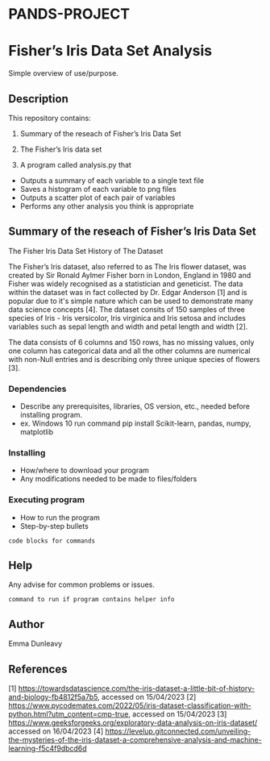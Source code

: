 # PANDS-PROJECT


# Fisher’s Iris Data Set Analysis

Simple overview of use/purpose.

## Description

This repository contains: 

  1. Summary of the reseach of Fisher’s Iris Data Set
  
  2. The Fisher’s Iris data set
  
  3. A program called analysis.py that 
   * Outputs a summary of each variable to a single text file
   * Saves a histogram of each variable to png files
   * Outputs a scatter plot of each pair of variables
   * Performs any other analysis you think is appropriate



## Summary of the reseach of Fisher’s Iris Data Set

The Fisher Iris Data Set 
History of The Dataset

The Fisher’s Iris dataset, also referred to as The Iris flower dataset, was created by Sir Ronald Aylmer Fisher born in London, England in 1980 and Fisher was widely recognised as a statistician and geneticist. The data within the dataset was in fact collected by Dr. Edgar Anderson [1] and is popular due to it's simple nature which can be used to demonstrate many data science concepts [4]. The dataset consits of 150 samples of three species of Iris - Iris versicolor, Iris virginica and Iris setosa and includes variables such as sepal length and width and petal length and width [2].

 The data consists of 6 columns and 150 rows, has no missing values, only one column has categorical data and all the other columns are numerical with non-Null entries and is describing only three unique species of flowers [3].



### Dependencies

* Describe any prerequisites, libraries, OS version, etc., needed before installing program.
* ex. Windows 10
run command pip install Scikit-learn, pandas, numpy, matplotlib

### Installing

* How/where to download your program
* Any modifications needed to be made to files/folders

### Executing program

* How to run the program
* Step-by-step bullets
```
code blocks for commands
```

## Help

Any advise for common problems or issues.
```
command to run if program contains helper info
```

## Author
Emma Dunleavy

## References
[1] https://towardsdatascience.com/the-iris-dataset-a-little-bit-of-history-and-biology-fb4812f5a7b5, accessed on 15/04/2023
[2] https://www.pycodemates.com/2022/05/iris-dataset-classification-with-python.html?utm_content=cmp-true, accessed on 15/04/2023
[3] https://www.geeksforgeeks.org/exploratory-data-analysis-on-iris-dataset/ accessed on 16/04/2023
[4] https://levelup.gitconnected.com/unveiling-the-mysteries-of-the-iris-dataset-a-comprehensive-analysis-and-machine-learning-f5c4f9dbcd6d

